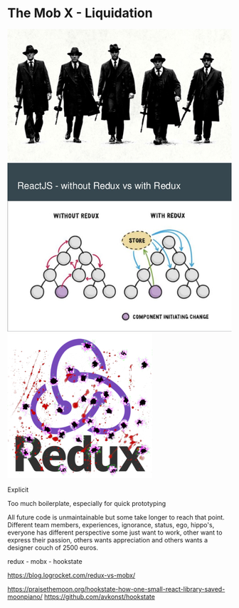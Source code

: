 # The Mob X - Liquidation

<img src="../assets/mob/mob_cover.jpg" />

<img src="../assets/mob/redux_explained.jpg" />

<img src="../assets/mob/redux_shootout.jpg" />

Explicit

Too much boilerplate, especially for quick prototyping

All future code is unmaintainable but some take longer to reach that point.
Different team members, experiences, ignorance, status, ego, hippo's, everyone has different perspective
some just want to work, other want to express their passion, others wants appreciation and others wants 
a designer couch of 2500 euros. 

redux - mobx - hookstate


https://blog.logrocket.com/redux-vs-mobx/

https://praisethemoon.org/hookstate-how-one-small-react-library-saved-moonpiano/
https://github.com/avkonst/hookstate
